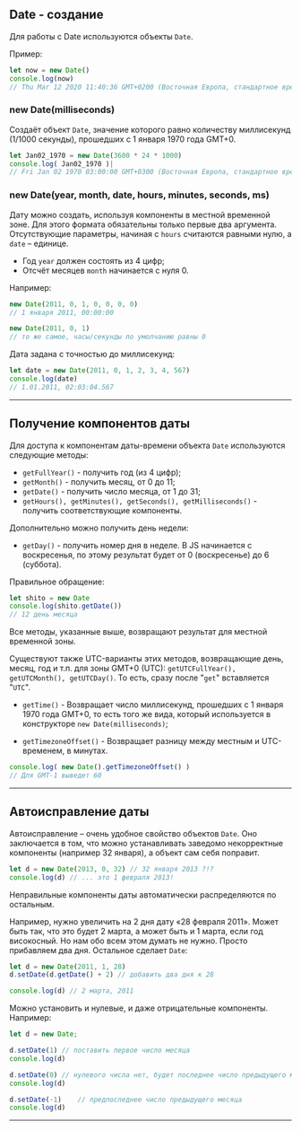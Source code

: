 ## Date - создание

Для работы с Date используются объекты `Date`.

Пример: 

```javascript
let now = new Date()
console.log(now)
// Thu Mar 12 2020 11:40:36 GMT+0200 (Восточная Европа, стандартное время)
```

### new Date(milliseconds)

Создаёт объект `Date`, значение которого равно количеству миллисекунд (1/1000 секунды), прошедших с 1 января 1970 года GMT+0.

```javascript
let Jan02_1970 = new Date(3600 * 24 * 1000)
console.log( Jan02_1970 )|
// Fri Jan 02 1970 03:00:00 GMT+0300 (Восточная Европа, стандартное время)
```

### new Date(year, month, date, hours, minutes, seconds, ms)

Дату можно создать, используя компоненты в местной временной зоне. Для этого формата обязательны только первые два аргумента. Отсутствующие параметры, начиная с `hours` считаются равными нулю, а `date` – единице.

* Год `year` должен состоять из 4 цифр;
* Отсчёт месяцев `month` начинается с нуля 0.

Например: 

```javascript
new Date(2011, 0, 1, 0, 0, 0, 0) 
// 1 января 2011, 00:00:00

new Date(2011, 0, 1) 
// то же самое, часы/секунды по умолчанию равны 0
```

Дата задана с точностью до миллисекунд:

```javascript
let date = new Date(2011, 0, 1, 2, 3, 4, 567)
console.log(date)
// 1.01.2011, 02:03:04.567
```

*** 

## Получение компонентов даты

Для доступа к компонентам даты-времени объекта `Date` используются следующие методы:

* `getFullYear()` - получить год (из 4 цифр);
* `getMonth()` - получить месяц, от 0 до 11;
* `getDate()` - получить число месяца, от 1 до 31;
* `getHours(), getMinutes(), getSeconds(), getMilliseconds()` - получить соответствующие компоненты.

Дополнительно можно получить день недели: 

* `getDay()` - получить номер дня в неделе. В JS начинается с воскресенья, по этому результат будет от 0 (воскресенье) до 6 (суббота).

Правильное обращение: 

```javascript
let shito = new Date
console.log(shito.getDate())
// 12 день месяца
```

Все методы, указанные выше, возвращают результат для местной временной зоны.

Существуют также UTC-варианты этих методов, возвращающие день, месяц, год и т.п. для зоны GMT+0 (UTC): `getUTCFullYear(), getUTCMonth(), getUTCDay()`. То есть, сразу после "`get`" вставляется "`UTC`".

* `getTime()` - Возвращает число миллисекунд, прошедших с 1 января 1970 года GMT+0, то есть того же вида, который используется в конструкторе `new Date(milliseconds)`;

* `getTimezoneOffset()` - Возвращает разницу между местным и UTC-временем, в минутах.

```javascript
console.log( new Date().getTimezoneOffset() ) 
// Для GMT-1 выведет 60
```

*** 

## Автоисправление даты 

Автоисправление – очень удобное свойство объектов `Date`. Оно заключается в том, что можно устанавливать заведомо некорректные компоненты (например 32 января), а объект сам себя поправит.

```javascript
let d = new Date(2013, 0, 32) // 32 января 2013 ?!?
console.log(d) // ... это 1 февраля 2013!
```

Неправильные компоненты даты автоматически распределяются по остальным.

Например, нужно увеличить на 2 дня дату «28 февраля 2011». Может быть так, что это будет 2 марта, а может быть и 1 марта, если год високосный. Но нам обо всем этом думать не нужно. Просто прибавляем два дня. Остальное сделает `Date`:

```javascript
let d = new Date(2011, 1, 28)
d.setDate(d.getDate() + 2) // добавить два дня к 28

console.log(d) // 2 марта, 2011
```

Можно установить и нулевые, и даже отрицательные компоненты. Например:

```javascript
let d = new Date;

d.setDate(1) // поставить первое число месяца
console.log(d)

d.setDate(0) // нулевого числа нет, будет последнее число предыдущего месяца
console.log(d)

d.setDate(-1)    // предпоследнее число предыдущего месяца
console.log(d)
```
***


